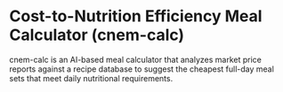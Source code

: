 # Cost-to-Nutrition Efficiency Meal Calculator (cnem-calc)

cnem-calc is an AI-based meal calculator that analyzes market price reports against a recipe database to suggest the cheapest full-day meal sets that meet daily nutritional requirements.